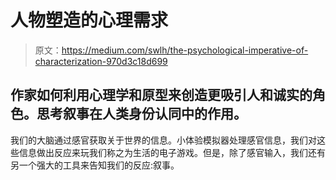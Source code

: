 # 人物塑造的心理需求

> 原文：<https://medium.com/swlh/the-psychological-imperative-of-characterization-970d3c18d699>

## 作家如何利用心理学和原型来创造更吸引人和诚实的角色。思考叙事在人类身份认同中的作用。

我们的大脑通过感官获取关于世界的信息。小体验模拟器处理感官信息，我们对这些信息做出反应来玩我们称之为生活的电子游戏。但是，除了感官输入，我们还有另一个强大的工具来告知我们的反应:叙事。